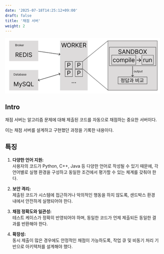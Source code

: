 ```yaml
---
date: '2025-07-18T14:25:12+09:00'
draft: false
title: '채점 서버'
weight: 2
---
```


![](채점서버_아키텍처.png)

## Intro
채점 서버는 알고리즘 문제에 대해 제출된 코드를 자동으로 채점하는 중요한 서버이다.

이는 채점 서버를 설계하고 구현했던 과정을 기록한 내용이다.

## 특징
1. **다양한 언어 지원:**  
사용자의 코드가 Python, C++, Java 등 다양한 언어로 작성될 수 있기 때문에, 각 언어별로 실행 환경을 구성하고 동일한 조건에서 평가할 수 있는 체계를 갖춰야 한다.

2. **보안 격리:**  
제출된 코드가 시스템에 접근하거나 악의적인 행동을 하지 않도록, 샌드박스 환경 내에서 안전하게 실행되어야 한다.

3. **채점 정확도와 일관성:**  
테스트 케이스가 정확히 반영되어야 하며, 동일한 코드가 언제 제출되든 동일한 결과를 반환해야 한다.

4. **확장성:**  
동시 제출이 많은 경우에도 안정적인 채점이 가능하도록, 작업 큐 및 비동기 처리 기반으로 아키텍처를 설계해야 했다.